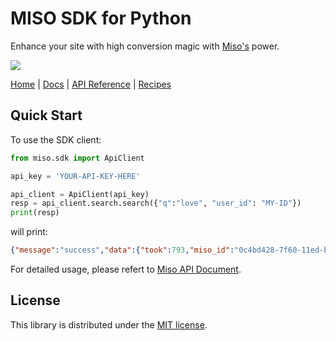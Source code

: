 # MISO SDK for Python

Enhance your site with high conversion magic with [Miso's](https://miso.ai/) power.

<p>
  <a href="/LICENSE"><img src="https://img.shields.io/npm/l/@miso.ai/client-sdk"></a>
</p>

[Home](https://miso.ai/) |
[Docs](https://docs.miso.ai/) |
[API Reference](https://api.askmiso.com/) |
[Recipes](https://docs.miso.ai/recipes)

## Quick Start
To use the SDK client:

```python
from miso.sdk import ApiClient

api_key = 'YOUR-API-KEY-HERE'

api_client = ApiClient(api_key)
resp = api_client.search.search({"q":"love", "user_id": "MY-ID"})
print(resp)
```

will print:
```json
{"message":"success","data":{"took":793,"miso_id":"0c4bd428-7f60-11ed-b82d-4ad9871739bd","products":[{"product_id":"936776","product_group_id":"921757"},{"product_id":"73968","product_group_id":"816372"},{"product_id":"8204005","product_group_id":"13051038"},{"product_id":"29762367","product_group_id":"50123221"},{"product_id":"1275404","product_group_id":"1264375"}],"total":23368,"start":0,"spellcheck":{"spelling_errors":false,"auto_spelling_correction":false,"original_query":"love","original_query_with_markups":"love","corrected_query":"love","corrected_query_with_markups":"love"},"product_existence":{},"partially_matched_products":null,"facet_counts":{"facet_fields":{}},"custom_assets":[]}}
```

For detailed usage, please refert to [Miso API Document](https://api.askmiso.com/).

## License
This library is distributed under the [MIT license](LICENSE).
